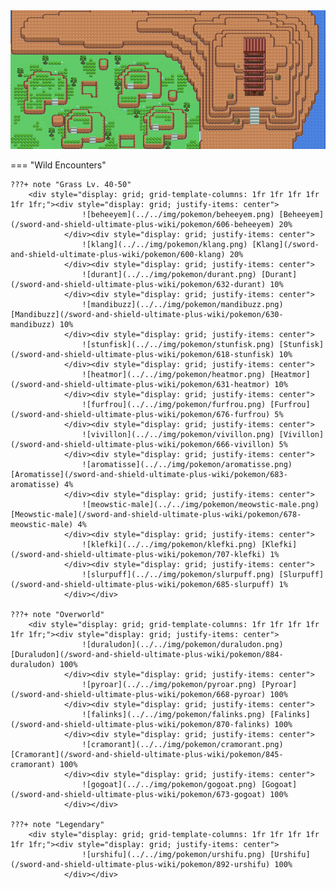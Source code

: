 <img src="../../img/routes/Isle Of Armor 8.png" alt="Isle Of Armor 8"/>

=== "Wild Encounters"


	???+ note "Grass Lv. 40-50"
		<div style="display: grid; grid-template-columns: 1fr 1fr 1fr 1fr 1fr 1fr;"><div style="display: grid; justify-items: center">
                    ![beheeyem](../../img/pokemon/beheeyem.png) [Beheeyem](/sword-and-shield-ultimate-plus-wiki/pokemon/606-beheeyem) 20%
                </div><div style="display: grid; justify-items: center">
                    ![klang](../../img/pokemon/klang.png) [Klang](/sword-and-shield-ultimate-plus-wiki/pokemon/600-klang) 20%
                </div><div style="display: grid; justify-items: center">
                    ![durant](../../img/pokemon/durant.png) [Durant](/sword-and-shield-ultimate-plus-wiki/pokemon/632-durant) 10%
                </div><div style="display: grid; justify-items: center">
                    ![mandibuzz](../../img/pokemon/mandibuzz.png) [Mandibuzz](/sword-and-shield-ultimate-plus-wiki/pokemon/630-mandibuzz) 10%
                </div><div style="display: grid; justify-items: center">
                    ![stunfisk](../../img/pokemon/stunfisk.png) [Stunfisk](/sword-and-shield-ultimate-plus-wiki/pokemon/618-stunfisk) 10%
                </div><div style="display: grid; justify-items: center">
                    ![heatmor](../../img/pokemon/heatmor.png) [Heatmor](/sword-and-shield-ultimate-plus-wiki/pokemon/631-heatmor) 10%
                </div><div style="display: grid; justify-items: center">
                    ![furfrou](../../img/pokemon/furfrou.png) [Furfrou](/sword-and-shield-ultimate-plus-wiki/pokemon/676-furfrou) 5%
                </div><div style="display: grid; justify-items: center">
                    ![vivillon](../../img/pokemon/vivillon.png) [Vivillon](/sword-and-shield-ultimate-plus-wiki/pokemon/666-vivillon) 5%
                </div><div style="display: grid; justify-items: center">
                    ![aromatisse](../../img/pokemon/aromatisse.png) [Aromatisse](/sword-and-shield-ultimate-plus-wiki/pokemon/683-aromatisse) 4%
                </div><div style="display: grid; justify-items: center">
                    ![meowstic-male](../../img/pokemon/meowstic-male.png) [Meowstic-male](/sword-and-shield-ultimate-plus-wiki/pokemon/678-meowstic-male) 4%
                </div><div style="display: grid; justify-items: center">
                    ![klefki](../../img/pokemon/klefki.png) [Klefki](/sword-and-shield-ultimate-plus-wiki/pokemon/707-klefki) 1%
                </div><div style="display: grid; justify-items: center">
                    ![slurpuff](../../img/pokemon/slurpuff.png) [Slurpuff](/sword-and-shield-ultimate-plus-wiki/pokemon/685-slurpuff) 1%
                </div></div>

	???+ note "Overworld"
		<div style="display: grid; grid-template-columns: 1fr 1fr 1fr 1fr 1fr 1fr;"><div style="display: grid; justify-items: center">
                    ![duraludon](../../img/pokemon/duraludon.png) [Duraludon](/sword-and-shield-ultimate-plus-wiki/pokemon/884-duraludon) 100%
                </div><div style="display: grid; justify-items: center">
                    ![pyroar](../../img/pokemon/pyroar.png) [Pyroar](/sword-and-shield-ultimate-plus-wiki/pokemon/668-pyroar) 100%
                </div><div style="display: grid; justify-items: center">
                    ![falinks](../../img/pokemon/falinks.png) [Falinks](/sword-and-shield-ultimate-plus-wiki/pokemon/870-falinks) 100%
                </div><div style="display: grid; justify-items: center">
                    ![cramorant](../../img/pokemon/cramorant.png) [Cramorant](/sword-and-shield-ultimate-plus-wiki/pokemon/845-cramorant) 100%
                </div><div style="display: grid; justify-items: center">
                    ![gogoat](../../img/pokemon/gogoat.png) [Gogoat](/sword-and-shield-ultimate-plus-wiki/pokemon/673-gogoat) 100%
                </div></div>

	???+ note "Legendary"
		<div style="display: grid; grid-template-columns: 1fr 1fr 1fr 1fr 1fr 1fr;"><div style="display: grid; justify-items: center">
                    ![urshifu](../../img/pokemon/urshifu.png) [Urshifu](/sword-and-shield-ultimate-plus-wiki/pokemon/892-urshifu) 100%
                </div></div>



